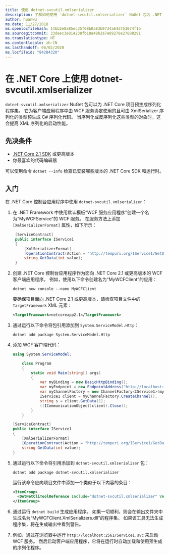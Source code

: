 ```yaml
---
title: 使用 dotnet-svcutil.xmlserializer
description: 了解如何使用 `dotnet-svcutil.xmlserializer` NuGet 包为 .NET Core 项目预生成序列化程序集。
author: huanwu
ms.date: 11/27/2018
ms.openlocfilehash: 14bb2e8a85ec35f08b0a83b9734a64d751074f1b
ms.sourcegitcommit: 33deec3e814238fb18a49b2a7e89278e27888291
ms.translationtype: HT
ms.contentlocale: zh-CN
ms.lasthandoff: 06/02/2020
ms.locfileid: "84284320"
---
```

# <a name="using-dotnet-svcutilxmlserializer-on-net-core"></a>在 .NET Core 上使用 dotnet-svcutil.xmlserializer

`dotnet-svcutil.xmlserializer` NuGet 包可以为 .NET Core 项目预生成序列化程序集。 它为客户端应用程序中由 WCF 服务协定使用的且可由 XmlSerializer 序列化的类型预生成 C# 序列化代码。 当序列化或反序列化这些类型的对象时，这会提高 XML 序列化的启动性能。

## <a name="prerequisites"></a>先决条件

* [.NET Core 2.1 SDK](https://dotnet.microsoft.com/download) 或更高版本
* 你最喜欢的代码编辑器

可以使用命令 `dotnet --info` 检查已安装哪些版本的 .NET Core SDK 和运行时。

## <a name="getting-started"></a>入门

在 .NET Core 控制台应用程序中使用 `dotnet-svcutil.xmlserializer`：

1. 在 .NET Framework 中使用默认模板“WCF 服务应用程序”创建一个名为“MyWCFService”的 WCF 服务。 在服务方法上添加 `[XmlSerializerFormat]` 属性，如下所示：

   ```csharp
    [ServiceContract]
    public interface IService1
    {
        [XmlSerializerFormat]
        [OperationContract(Action = "http://tempuri.org/IService1/GetData", ReplyAction = "http://tempuri.org/IService1/GetDataResponse")]
        string GetData(int value);
    }
    ```

2. 创建 .NET Core 控制台应用程序作为面向 .NET Core 2.1 或更高版本的 WCF 客户端应用程序。 例如，使用以下命令创建名为“MyWCFClient”的应用：

    ```dotnetcli
    dotnet new console --name MyWCFClient
    ```

    要确保项目面向 .NET Core 2.1 或更高版本，请检查项目文件中的 `TargetFramework` XML 元素：

    ```xml
    <TargetFramework>netcoreapp2.1</TargetFramework>
    ```

3. 通过运行以下命令将包引用添加到 `System.ServiceModel.Http`：

    ```dotnetcli
    dotnet add package System.ServiceModel.Http
    ```

4. 添加 WCF 客户端代码：

    ```csharp
    using System.ServiceModel;

        class Program
        {
            static void Main(string[] args)
            {
                var myBinding = new BasicHttpBinding();
                var myEndpoint = new EndpointAddress("http://localhost:2561/Service1.svc"); //Fill your service url here
                var myChannelFactory = new ChannelFactory<IService1>(myBinding, myEndpoint);
                IService1 client = myChannelFactory.CreateChannel();
                string s = client.GetData(1);
                ((ICommunicationObject)client).Close();
            }
        }

    [ServiceContract]
    public interface IService1
    {
        [XmlSerializerFormat]
        [OperationContract(Action = "http://tempuri.org/IService1/GetData", ReplyAction = "http://tempuri.org/IService1/GetDataResponse")]
        string GetData(int value);
    }
    ```

5. 通过运行以下命令将引用添加到 `dotnet-svcutil.xmlserializer` 包：
  
    ```dotnetcli
    dotnet add package dotnet-svcutil.xmlserializer
    ```

    运行该命令应向项目文件中添加一个类似于以下内容的条目：
  
    ```xml
    <ItemGroup>
      <DotNetCliToolReference Include="dotnet-svcutil.xmlserializer" Version="1.0.0" />
    </ItemGroup>
    ```

6. 通过运行 `dotnet build` 生成应用程序。 如果一切顺利，则会在输出文件夹中生成名为“MyWCFClient.XmlSerializers.dll”的程序集。 如果该工具无法生成程序集，将在生成输出中看到警告。

7. 例如，通过在浏览器中运行 `http://localhost:2561/Service1.svc` 来启动 WCF 服务。 然后启动客户端应用程序，它将在运行时自动加载和使用预生成的序列化程序。

